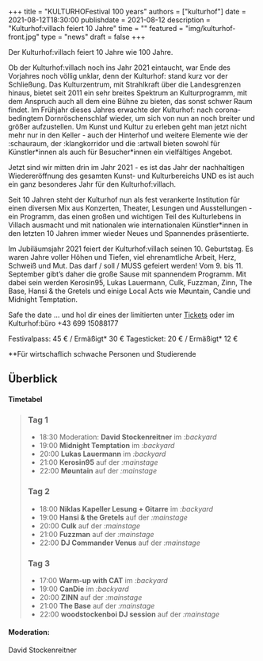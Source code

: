 +++
title = "KULTURHOFestival 100 years"
authors = ["kulturhof"]
date = 2021-08-12T18:30:00
publishdate = 2021-08-12
description = "Kulturhof:villach feiert 10 Jahre"
time = ""
featured = "img/kulturhof-front.jpg"
type = "news"
draft = false
+++
 
Der Kulturhof:villach feiert 10 Jahre wie 100 Jahre. 
 
Ob der Kulturhof:villach noch ins Jahr 2021 eintaucht, war Ende des Vorjahres noch völlig unklar, denn der Kulturhof: stand kurz vor der Schließung. Das Kulturzentrum, mit Strahlkraft über die Landesgrenzen hinaus, bietet seit 2011 ein sehr breites Spektrum an Kulturprogramm, mit dem Anspruch auch all dem eine Bühne zu bieten, das sonst schwer Raum findet. Im Frühjahr dieses Jahres erwachte der Kulturhof: nach corona-bedingtem Dornröschenschlaf wieder, um sich von nun an noch breiter und größer aufzustellen. Um Kunst und Kultur zu erleben geht man jetzt nicht mehr nur in den Keller - auch der Hinterhof und weitere Elemente wie der :schauraum, der :klangkorridor und die :artwall bieten sowohl für Künstler\*innen als auch für Besucher\*innen ein vielfältiges Angebot. 

Jetzt sind wir mitten drin im Jahr 2021 - es ist das Jahr der nachhaltigen Wiedereröffnung des gesamten Kunst- und Kulturbereichs UND es ist auch ein ganz besonderes Jahr für den Kulturhof:villach. 

Seit 10 Jahren steht der Kulturhof nun als fest verankerte Institution für einen diversen Mix aus Konzerten, Theater, Lesungen und Ausstellungen - ein Programm, das einen großen und wichtigen Teil des Kulturlebens in Villach ausmacht und mit nationalen wie internationalen Künstler\*innen in den letzten 10 Jahren immer wieder Neues und Spannendes präsentierte.

Im Jubiläumsjahr 2021 feiert der Kulturhof:villach seinen 10. Geburtstag. Es waren Jahre voller Höhen und Tiefen, viel ehrenamtliche Arbeit, Herz, Schweiß und Mut. Das darf / soll / MUSS gefeiert werden! Vom 9. bis 11. September gibt’s daher die große Sause mit spannendem Programm. Mit dabei sein werden Kerosin95, Lukas Lauermann, Culk, Fuzzman, Zinn, The Base, Hansi & the Gretels und einige Local Acts wie Møuntain, Candie und Midnight Temptation. 

Safe the date ... und hol dir eines der limitierten unter [Tickets](https://www.ntry.at/kulturhofestival) oder im Kulturhof:büro +43 699 15088177

Festivalpass: 45 € / Ermäßigt* 30 € 
Tagesticket: 20 € / Ermäßigt* 12 € 

\**Für wirtschaflich schwache Personen und Studierende

## Überblick


#### Timetabel


> ### Tag 1
> 
> - 18:30 Moderation: **David Stockenreitner** im *:backyard*
> - 19:00 **Midnight Temptation** im *:backyard*
> - 20:00 **Lukas Lauermann** im *:backyard*
> - 21:00 **Kerosin95** auf der *:mainstage*
> - 22:00 **Møuntain** auf der *:mainstage*
>
> ### Tag 2
> 
> - 18:00 **Niklas Kapeller Lesung + Gitarre** im *:backyard*
> - 19:00 **Hansi & the Gretels** auf der *:mainstage*
> - 20:00 **Culk** auf der *:mainstage*
> - 21:00 **Fuzzman** auf der *:mainstage*
> - 22:00 **DJ Commander Venus** auf der *:mainstage*
> 
> ### Tag 3
>
> - 17:00 **Warm-up with CAT** im *:backyard*
> - 19:00 **CanDie** im *:backyard*
> - 20:00 **ZINN** auf der *:mainstage*
> - 21:00 **The Base** auf der *:mainstage*
> - 22:00 **woodstockenboi DJ session** auf der *:mainstage*


#### Moderation:
David Stockenreitner
